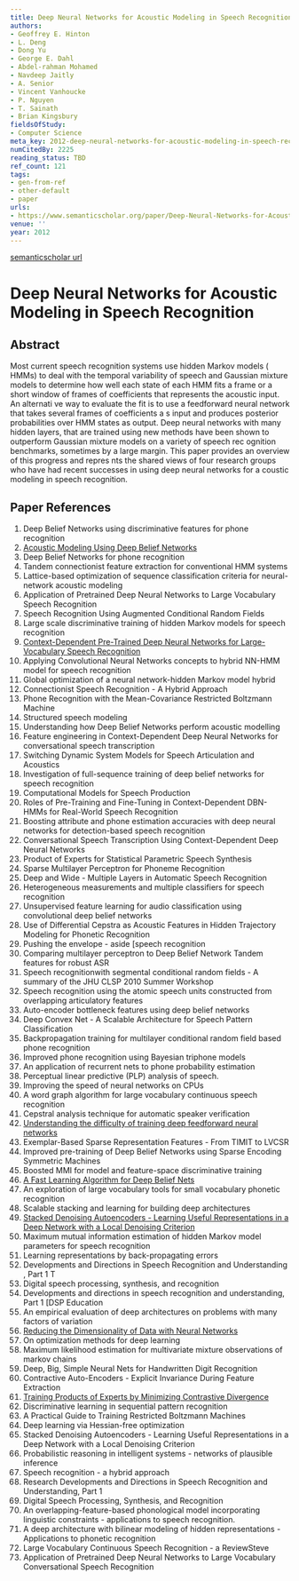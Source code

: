 ```yaml
---
title: Deep Neural Networks for Acoustic Modeling in Speech Recognition
authors:
- Geoffrey E. Hinton
- L. Deng
- Dong Yu
- George E. Dahl
- Abdel-rahman Mohamed
- Navdeep Jaitly
- A. Senior
- Vincent Vanhoucke
- P. Nguyen
- T. Sainath
- Brian Kingsbury
fieldsOfStudy:
- Computer Science
meta_key: 2012-deep-neural-networks-for-acoustic-modeling-in-speech-recognition
numCitedBy: 2225
reading_status: TBD
ref_count: 121
tags:
- gen-from-ref
- other-default
- paper
urls:
- https://www.semanticscholar.org/paper/Deep-Neural-Networks-for-Acoustic-Modeling-in-Hinton-Deng/e33cbb25a8c7390aec6a398e36381f4f7770c283?sort=total-citations
venue: ''
year: 2012
---
```


[semanticscholar url](https://www.semanticscholar.org/paper/Deep-Neural-Networks-for-Acoustic-Modeling-in-Hinton-Deng/e33cbb25a8c7390aec6a398e36381f4f7770c283?sort=total-citations)

# Deep Neural Networks for Acoustic Modeling in Speech Recognition

## Abstract

Most current speech recognition systems use hidden Markov models ( HMMs) to deal with the temporal variability of speech and Gaussian mixture models to determine how well each state of each HMM fits a frame or a short window of frames of coefficients that represents the acoustic input. An alternati ve way to evaluate the fit is to use a feedforward neural network that takes several frames of coefficients a s input and produces posterior probabilities over HMM states as output. Deep neural networks with many hidden layers, that are trained using new methods have been shown to outperform Gaussian mixture models on a variety of speech rec ognition benchmarks, sometimes by a large margin. This paper provides an overview of this progress and repres nts the shared views of four research groups who have had recent successes in using deep neural networks for a coustic modeling in speech recognition.

## Paper References

1. Deep Belief Networks using discriminative features for phone recognition
2. [Acoustic Modeling Using Deep Belief Networks](2012-acoustic-modeling-using-deep-belief-networks)
3. Deep Belief Networks for phone recognition
4. Tandem connectionist feature extraction for conventional HMM systems
5. Lattice-based optimization of sequence classification criteria for neural-network acoustic modeling
6. Application of Pretrained Deep Neural Networks to Large Vocabulary Speech Recognition
7. Speech Recognition Using Augmented Conditional Random Fields
8. Large scale discriminative training of hidden Markov models for speech recognition
9. [Context-Dependent Pre-Trained Deep Neural Networks for Large-Vocabulary Speech Recognition](2012-context-dependent-pre-trained-deep-neural-networks-for-large-vocabulary-speech-recognition)
10. Applying Convolutional Neural Networks concepts to hybrid NN-HMM model for speech recognition
11. Global optimization of a neural network-hidden Markov model hybrid
12. Connectionist Speech Recognition - A Hybrid Approach
13. Phone Recognition with the Mean-Covariance Restricted Boltzmann Machine
14. Structured speech modeling
15. Understanding how Deep Belief Networks perform acoustic modelling
16. Feature engineering in Context-Dependent Deep Neural Networks for conversational speech transcription
17. Switching Dynamic System Models for Speech Articulation and Acoustics
18. Investigation of full-sequence training of deep belief networks for speech recognition
19. Computational Models for Speech Production
20. Roles of Pre-Training and Fine-Tuning in Context-Dependent DBN-HMMs for Real-World Speech Recognition
21. Boosting attribute and phone estimation accuracies with deep neural networks for detection-based speech recognition
22. Conversational Speech Transcription Using Context-Dependent Deep Neural Networks
23. Product of Experts for Statistical Parametric Speech Synthesis
24. Sparse Multilayer Perceptron for Phoneme Recognition
25. Deep and Wide - Multiple Layers in Automatic Speech Recognition
26. Heterogeneous measurements and multiple classifiers for speech recognition
27. Unsupervised feature learning for audio classification using convolutional deep belief networks
28. Use of Differential Cepstra as Acoustic Features in Hidden Trajectory Modeling for Phonetic Recognition
29. Pushing the envelope - aside [speech recognition
30. Comparing multilayer perceptron to Deep Belief Network Tandem features for robust ASR
31. Speech recognitionwith segmental conditional random fields - A summary of the JHU CLSP 2010 Summer Workshop
32. Speech recognition using the atomic speech units constructed from overlapping articulatory features
33. Auto-encoder bottleneck features using deep belief networks
34. Deep Convex Net - A Scalable Architecture for Speech Pattern Classification
35. Backpropagation training for multilayer conditional random field based phone recognition
36. Improved phone recognition using Bayesian triphone models
37. An application of recurrent nets to phone probability estimation
38. Perceptual linear predictive (PLP) analysis of speech.
39. Improving the speed of neural networks on CPUs
40. A word graph algorithm for large vocabulary continuous speech recognition
41. Cepstral analysis technique for automatic speaker verification
42. [Understanding the difficulty of training deep feedforward neural networks](2010-understanding-the-difficulty-of-training-deep-feedforward-neural-networks)
43. Exemplar-Based Sparse Representation Features - From TIMIT to LVCSR
44. Improved pre-training of Deep Belief Networks using Sparse Encoding Symmetric Machines
45. Boosted MMI for model and feature-space discriminative training
46. [A Fast Learning Algorithm for Deep Belief Nets](2006-a-fast-learning-algorithm-for-deep-belief-nets)
47. An exploration of large vocabulary tools for small vocabulary phonetic recognition
48. Scalable stacking and learning for building deep architectures
49. [Stacked Denoising Autoencoders - Learning Useful Representations in a Deep Network with a Local Denoising Criterion](2010-stacked-denoising-autoencoders-learning-useful-representations-in-a-deep-network-with-a-local-denoising-criterion)
50. Maximum mutual information estimation of hidden Markov model parameters for speech recognition
51. Learning representations by back-propagating errors
52. Developments and Directions in Speech Recognition and Understanding , Part 1 T
53. Digital speech processing, synthesis, and recognition
54. Developments and directions in speech recognition and understanding, Part 1 [DSP Education
55. An empirical evaluation of deep architectures on problems with many factors of variation
56. [Reducing the Dimensionality of Data with Neural Networks](2006-reducing-the-dimensionality-of-data-with-neural-networks)
57. On optimization methods for deep learning
58. Maximum likelihood estimation for multivariate mixture observations of markov chains
59. Deep, Big, Simple Neural Nets for Handwritten Digit Recognition
60. Contractive Auto-Encoders - Explicit Invariance During Feature Extraction
61. [Training Products of Experts by Minimizing Contrastive Divergence](2002-training-products-of-experts-by-minimizing-contrastive-divergence)
62. Discriminative learning in sequential pattern recognition
63. A Practical Guide to Training Restricted Boltzmann Machines
64. Deep learning via Hessian-free optimization
65. Stacked Denoising Autoencoders - Learning Useful Representations in a Deep Network with a Local Denoising Criterion
66. Probabilistic reasoning in intelligent systems - networks of plausible inference
67. Speech recognition - a hybrid approach
68. Research Developments and Directions in Speech Recognition and Understanding, Part 1
69. Digital Speech Processing, Synthesis, and Recognition
70. An overlapping-feature-based phonological model incorporating linguistic constraints - applications to speech recognition.
71. A deep architecture with bilinear modeling of hidden representations - Applications to phonetic recognition
72. Large Vocabulary Continuous Speech Recognition - a ReviewSteve
73. Application of Pretrained Deep Neural Networks to Large Vocabulary Conversational Speech Recognition
